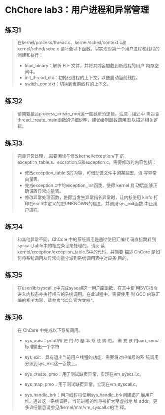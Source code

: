 # ChChore lab3：用户进程和异常管理





## 练习1

> 在kernel/process/thread.c、kernel/sched/context.c和kernel/sched/sche.c 请补全以下函数，以实现对第一个用户进程和线程的创建和执行：
>
> * load_binary：解析 ELF 文件，并将其内容加载到新线程的用户 内存空间中。
> * init_thread_ctx：初始化线程的上下文，以便启动当前线程。
> * switch_context：切换到当前线程的上下文。







## 练习2

> 请简要描述process_create_root这一函数所的逻辑。注意：描述中 需包含thread_create_main函数的详细说明，建议绘制函数调用图 以描述相关逻辑。







## 练习3

> 完善异常处理， 需要阅读与修改kernel/exception/下 的exception_table.s、exception.S和exception.c。需要修改的内容包括：
>
> * 修改exception_table.S的内容，可借助该文件中的某些宏，填 写异常向量表。
> * 完成exception.c中的exception_init函数，使得 kernel 启 动后能够正确设置异常向量表。
> * 修改异常处理函数，使得当发生异常指令异常时，让内核使用 kinfo 打印在esr.h中定义的宏UNKNOWN的信息，并调用sys_exit函数 中止用户进程。











## 练习4

> 和其他异常不同，ChCore 中的系统调用是通过使用汇编代 码直接跳转到syscall_table中的相应条目来处理的。请阅 读kernel/exception/exception_table.S中的代码，并简要 描述 ChCore 是如何将系统调用从异常向量分派到系统调用表中对应条 目的。











## 练习5

> 在user/lib/syscall.c中完成syscall这一用户库函数，在其中使 用SVC指令进入内核态并执行相应的系统调用。在此过程中，需要使用 到 GCC 内联汇编的相关内容，请参考“GCC 官方文档”。









## 练习6

> 在 ChCore 中完成以下系统调用。
>
> * sys_putc：printf所 使 用 的 基 本 系 统 调 用， 需 要 使 用uart_send标准输出一个字符
>
> * sys_exit：具有退出当前用户线程的功能，需要将对应编号的系 统调用分派到sys_exit这一函数上。
> * sys_create_pmo：用于测试缺页异常，实现在vm_syscall.c。
> * sys_map_pmo：用于测试缺页异常，实现在vm_syscall.c。
> * sys_handle_brk：用户线程将使用sys_handle_brk创建或扩 展用户堆。通过这一系统调用，当前进程的堆将被扩大至虚拟地 址 addr。更多详细信息请参见/kernel/mm/vm_syscall.c的注 释。